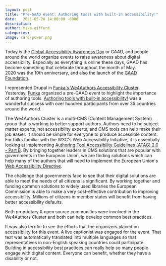 ```yaml
---
layout: post
title: "Pre-GAAD event: Authoring tools with built-in accessibility!"
date:   2021-05-20 14:00:00 -0800
description: 
author: mike-gifford
categories: 
image: card-power.png
---
```


Today is the [Global Accessibility Awareness Day](https://globalaccessibilityawarenessday.org/) or GAAD, 
and people around the world organize events to raise awareness about digital accessibility. Especially as everything is online these days, GAAD has become something that celebrate throughout the month of May.  
2020 was the 10th anniversary, and also the launch of the [GAAD Foundation](https://gaad.foundation/). 

I represented Drupal in [Funka's We4Authors Accessibility Cluster](https://accessibilitycluster.com/). Yesterday, [Funka](https://www.funka.com/) organized a pre-GAAD event to highlight the importance of authoring tools.
[Authoring tools with built-in accessibility!](https://accessibilitycluster.com/main-results/pre-gaad-event-19-may-2021-at-13:00-16:00-cet---authoring-tools-with-built-in-accessibility! 
) was a wonderful success with over hundred participants from over 35 countries around the world. 

The We4Authors Cluster is a multi-CMS (Content Management System) group that is working to better support authors. Authors need to be subject matter experts, not accessibility experts, and CMS tools can help make their job easier. It should be simple for everyone to produce accessible content. For folks familiar with the W3C's Web Accessibility Initiative, it is essentially
looking at implementing [Authoring Tool Accessibility Guidelines (ATAG) 2.0 - Part B](https://www.w3.org/TR/ATAG20/#part_b). By bringing together leaders in CMS solutions that are popular with governments in the 
European Union, we are finding solutions which can help many of the authors that will need to implement the European Union's [Web Accessibility Directive](https://en.wikipedia.org/wiki/Web_Accessibility_Directive). 

The challenge that governments face to see that their digital solutions are able to meet the needs of all citizens is significant. By working together and funding common solutions to widely used libraries the 
European Commission is able to make a very cost-effective contribution to improving accessibility. Millions of citizens in member states will benefit from having better accessibility defaults.

Both proprietary & open source communities were involved in the We4Authors Cluster and both can help develop common best practices. 

It was also terrific to see the efforts that the organizers placed on accessibility for this event. A live captionist was engaged for the event. That text was automatically translated into multiple languages so that representatives in non-English speaking countries could participate.
Building in accessibility best practices can really help so many people engage with digital content. Everyone can benefit, whether they have a disability or not. 
